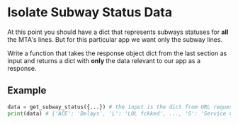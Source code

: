 # Isolate Subway Status Data

At this point you should have a dict that represents subways statuses for **all** the MTA's lines. But for this particular app we want only the subway lines.

Write a function that takes the response object dict from the last section as input and returns a dict with **only** the data relevant to our app as a response.

## Example

```python
data = get_subway_status({...}) # the input is the dict from URL request
print(data) # {'ACE': 'Delays', 'L': 'LOL fckked', ..., 'S': 'Service Change'}, etc
```
